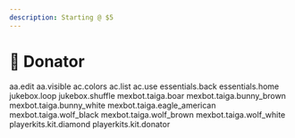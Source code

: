 ```yaml
---
description: Starting @ $5
---
```


# 💛 Donator

aa.edit aa.visible ac.colors ac.list ac.use essentials.back essentials.home jukebox.loop jukebox.shuffle mexbot.taiga.boar mexbot.taiga.bunny\_brown mexbot.taiga.bunny\_white mexbot.taiga.eagle\_american mexbot.taiga.wolf\_black mexbot.taiga.wolf\_brown mexbot.taiga.wolf\_white playerkits.kit.diamond playerkits.kit.donator
